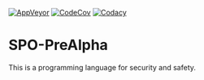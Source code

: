 [![AppVeyor](https://ci.appveyor.com/api/projects/status/32r7s2skrgm9ubva?svg=true)](https://ci.appveyor.com/project/SK-Genius/spo-prealpha)
[![CodeCov](https://codecov.io/gh/SK-Genius/SPO-PreAlpha/branch/master/graph/badge.svg)](https://codecov.io/gh/SK-Genius/SPO-PreAlpha)
[![Codacy](https://api.codacy.com/project/badge/Grade/12a91007845143038cc5e16d51b46aca)](https://www.codacy.com/app/SK-Genius/SPO-PreAlpha?utm_source=github.com&amp;utm_medium=referral&amp;utm_content=SK-Genius/SPO-PreAlpha&amp;utm_campaign=Badge_Grade)

# SPO-PreAlpha
This is a programming language for security and safety.
